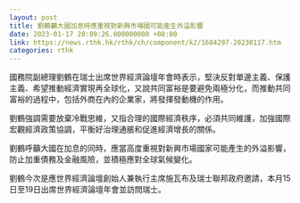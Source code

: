 ```yaml
---
layout: post
title: 劉鶴籲大國加息時應重視對新興市場國可能產生外溢影響
date: 2023-01-17 20:09:26.000000000 +08:00
link: https://news.rthk.hk/rthk/ch/component/k2/1684297-20230117.htm
categories: rthk
---
```


國務院副總理劉鶴在瑞士出席世界經濟論壇年會時表示，堅決反對單邊主義、保護主義、希望推動經濟實現再全球化，又說共同富裕是要避免兩極分化，而推動共同富裕的過程中，包括外商在內的企業家，將發揮發動機的作用。

劉鶴強調需要放棄冷戰思維，又指合理的國際經濟秩序，必須共同維護，加強國際宏觀經濟政策協調，平衡好治理通脹和促進經濟增長的關係。

劉鶴呼籲大國在加息的同時，應當高度重視對新興市場國家可能產生的外溢影響，防止加重債務及金融風險，並積極應對全球氣候變化。

劉鶴今次是應世界經濟論壇創始人兼執行主席施瓦布及瑞士聯邦政府邀請，本月15日至19日出席世界經濟論壇年會並訪問瑞士。
